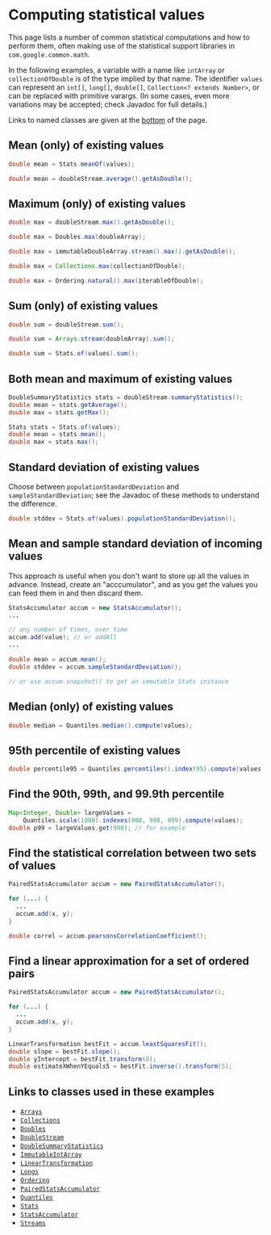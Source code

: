 # Computing statistical values


This page lists a number of common statistical computations and how to perform
them, often making use of the statistical support libraries in
`com.google.common.math`.

In the following examples, a variable with a name like `intArray` or
`collectionOfDouble` is of the type implied by that name. The identifier
`values` can represent an `int[]`, `long[]`, `double[]`, `Collection<? extends
Number>`, or can be replaced with primitive varargs. (In some cases, even more
variations may be accepted; check Javadoc for full details.)

Links to named classes are given at the [bottom](#links) of the page.


<a name="mean"></a>
## Mean (only) of existing values

```java
double mean = Stats.meanOf(values);

double mean = doubleStream.average().getAsDouble();
```

<a name="max"></a>
## Maximum (only) of existing values

```java
double max = doubleStream.max().getAsDouble();

double max = Doubles.max(doubleArray);

double max = immutableDoubleArray.stream().max().getAsDouble();

double max = Collections.max(collectionOfDouble);

double max = Ordering.natural().max(iterableOfDouble);
```

<a name="sum"></a>
## Sum (only) of existing values

```java
double sum = doubleStream.sum();

double sum = Arrays.stream(doubleArray).sum();

double sum = Stats.of(values).sum();
```

<a name="mean_max"></a>
## Both mean and maximum of existing values

```java
DoubleSummaryStatistics stats = doubleStream.summaryStatistics();
double mean = stats.getAverage();
double max = stats.getMax();

Stats stats = Stats.of(values);
double mean = stats.mean();
double max = stats.max();
```

<a name="stddev"></a>
## Standard deviation of existing values

Choose between `populationStandardDeviation` and `sampleStandardDeviation`; see
the Javadoc of these methods to understand the difference.

```java
double stddev = Stats.of(values).populationStandardDeviation();
```

<a name="accumulate"></a>
## Mean and sample standard deviation of incoming values

This approach is useful when you don't want to store up all the values in
advance. Instead, create an "acccumulator", and as you get the values you can
feed them in and then discard them.

```java
StatsAccumulator accum = new StatsAccumulator();
...

// any number of times, over time
accum.add(value); // or addAll
...

double mean = accum.mean();
double stddev = accum.sampleStandardDeviation();

// or use accum.snapshot() to get an immutable Stats instance
```

<a name="median"></a>
## Median (only) of existing values

```java
double median = Quantiles.median().compute(values);
```

<a name="percentile"></a>
## 95th percentile of existing values

```java
double percentile95 = Quantiles.percentiles().index(95).compute(values);
```

<a name="percentiles"></a>
## Find the 90th, 99th, and 99.9th percentile

```java
Map<Integer, Double> largeValues =
    Quantiles.scale(1000).indexes(900, 990, 999).compute(values);
double p99 = largeValues.get(990); // for example
```

<a name="correlation"></a>
## Find the statistical correlation between two sets of values

```java
PairedStatsAccumulator accum = new PairedStatsAccumulator();

for (...) {
  ...
  accum.add(x, y);
}

double correl = accum.pearsonsCorrelationCoefficient();
```

<a name="linear"></a>
## Find a linear approximation for a set of ordered pairs

```java
PairedStatsAccumulator accum = new PairedStatsAccumulator();

for (...) {
  ...
  accum.add(x, y);
}

LinearTransformation bestFit = accum.leastSquaresFit();
double slope = bestFit.slope();
double yIntercept = bestFit.transform(0);
double estimateXWhenYEquals5 = bestFit.inverse().transform(5);
```

<a name="links"></a>
## Links to classes used in these examples

*   [`Arrays`]
*   [`Collections`]
*   [`Doubles`]
*   [`DoubleStream`]
*   [`DoubleSummaryStatistics`]
*   [`ImmutableIntArray`]
*   [`LinearTransformation`]
*   [`Longs`]
*   [`Ordering`]
*   [`PairedStatsAccumulator`]
*   [`Quantiles`]
*   [`Stats`]
*   [`StatsAccumulator`]
*   [`Streams`]

[`Arrays`]: https://docs.oracle.com/javase/8/docs/api/java/util/Arrays.html
[`Collections`]: https://docs.oracle.com/javase/8/docs/api/java/util/Collections.html
[`Doubles`]: http://google.github.io/guava/releases/snapshot-jre/api/docs/com/google/common/primitives/Doubles.html
[`DoubleStream`]: https://docs.oracle.com/javase/8/docs/api/java/util/stream/DoubleStream.html
[`DoubleSummaryStatistics`]: https://docs.oracle.com/javase/8/docs/api/java/util/DoubleSummaryStatistics.html
[`ImmutableIntArray`]: http://google.github.io/guava/releases/snapshot-jre/api/docs/com/google/common/primitives/ImmutableIntArray.html
[`LinearTransformation`]: http://google.github.io/guava/releases/snapshot-jre/api/docs/com/google/common/math/LinearTransformation.html
[`Longs`]: http://google.github.io/guava/releases/snapshot-jre/api/docs/com/google/common/primitives/Longs.html
[`Ordering`]: http://google.github.io/guava/releases/snapshot-jre/api/docs/com/google/common/collect/Ordering.html
[`PairedStatsAccumulator`]: http://google.github.io/guava/releases/snapshot-jre/api/docs/com/google/common/math/PairedStatsAccumulator.html
[`Quantiles`]: http://google.github.io/guava/releases/snapshot-jre/api/docs/com/google/common/math/Quantiles.html
[`Stats`]: http://google.github.io/guava/releases/snapshot-jre/api/docs/com/google/common/math/Stats.html
[`StatsAccumulator`]: http://google.github.io/guava/releases/snapshot-jre/api/docs/com/google/common/math/StatsAccumulator.html
[`Streams`]: http://google.github.io/guava/releases/snapshot-jre/api/docs/com/google/common/collect/Streams.html
